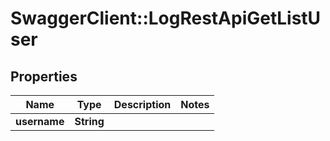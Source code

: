 # SwaggerClient::LogRestApiGetListUser

## Properties
Name | Type | Description | Notes
------------ | ------------- | ------------- | -------------
**username** | **String** |  | 

